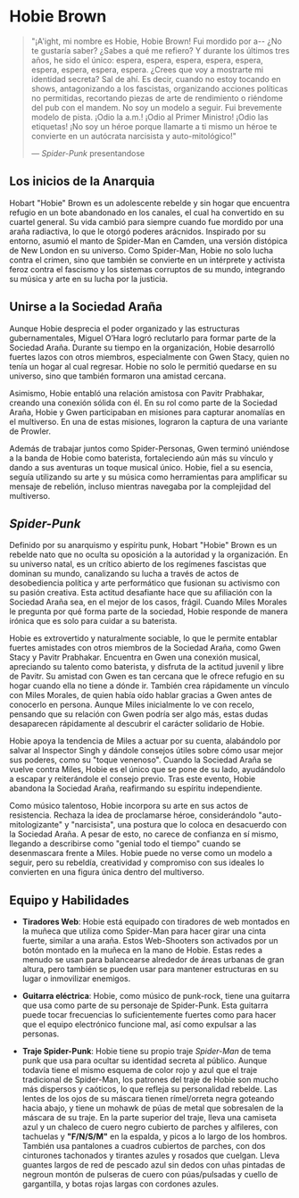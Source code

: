 # Hobie Brown
 
> "¡A'ight, mi nombre es Hobie, Hobie Brown! Fui mordido por a-- ¿No te gustaría saber? ¿Sabes a qué me refiero? Y durante los últimos tres años, he sido el único: espera, espera, espera, espera, espera, espera, espera, espera, espera. ¿Crees que voy a mostrarte mi identidad secreta? Sal de ahí. Es decir, cuando no estoy tocando en shows, antagonizando a los fascistas, organizando acciones políticas no permitidas, recortando piezas de arte de rendimiento o riéndome del pub con el mandem. No soy un modelo a seguir. Fui brevemente modelo de pista. ¡Odio la a.m.! ¡Odio al Primer Ministro! ¡Odio las etiquetas! ¡No soy un héroe porque llamarte a ti mismo un héroe te convierte en un autócrata narcisista y auto-mitológico!"
>
> ― *Spider-Punk* presentandose

## Los inicios de la Anarquia

Hobart "Hobie" Brown es un adolescente rebelde y sin hogar que encuentra refugio en un bote abandonado en los canales, el cual ha convertido en su cuartel general. Su vida cambió para siempre cuando fue mordido por una araña radiactiva, lo que le otorgó poderes arácnidos. Inspirado por su entorno, asumió el manto de Spider-Man en Camden, una versión distópica de New London en su universo. Como Spider-Man, Hobie no solo lucha contra el crimen, sino que también se convierte en un intérprete y activista feroz contra el fascismo y los sistemas corruptos de su mundo, integrando su música y arte en su lucha por la justicia.  

## Unirse a la Sociedad Araña

Aunque Hobie desprecia el poder organizado y las estructuras gubernamentales, Miguel O’Hara logró reclutarlo para formar parte de la Sociedad Araña. Durante su tiempo en la organización, Hobie desarrolló fuertes lazos con otros miembros, especialmente con Gwen Stacy, quien no tenía un hogar al cual regresar. Hobie no solo le permitió quedarse en su universo, sino que también formaron una amistad cercana.  

Asimismo, Hobie entabló una relación amistosa con Pavitr Prabhakar, creando una conexión sólida con él. En su rol como parte de la Sociedad Araña, Hobie y Gwen participaban en misiones para capturar anomalías en el multiverso. En una de estas misiones, lograron la captura de una variante de Prowler.  

Además de trabajar juntos como Spider-Personas, Gwen terminó uniéndose a la banda de Hobie como baterista, fortaleciendo aún más su vínculo y dando a sus aventuras un toque musical único. Hobie, fiel a su esencia, seguía utilizando su arte y su música como herramientas para amplificar su mensaje de rebelión, incluso mientras navegaba por la complejidad del multiverso.

## *Spider-Punk*

Definido por su anarquismo y espíritu punk, Hobart "Hobie" Brown es un rebelde nato que no oculta su oposición a la autoridad y la organización. En su universo natal, es un crítico abierto de los regímenes fascistas que dominan su mundo, canalizando su lucha a través de actos de desobediencia política y arte performático que fusionan su activismo con su pasión creativa. Esta actitud desafiante hace que su afiliación con la Sociedad Araña sea, en el mejor de los casos, frágil. Cuando Miles Morales le pregunta por qué forma parte de la sociedad, Hobie responde de manera irónica que es solo para cuidar a su baterista.  

Hobie es extrovertido y naturalmente sociable, lo que le permite entablar fuertes amistades con otros miembros de la Sociedad Araña, como Gwen Stacy y Pavitr Prabhakar. Encuentra en Gwen una conexión musical, apreciando su talento como baterista, y disfruta de la actitud juvenil y libre de Pavitr. Su amistad con Gwen es tan cercana que le ofrece refugio en su hogar cuando ella no tiene a dónde ir. También crea rápidamente un vínculo con Miles Morales, de quien había oído hablar gracias a Gwen antes de conocerlo en persona. Aunque Miles inicialmente lo ve con recelo, pensando que su relación con Gwen podría ser algo más, estas dudas desaparecen rápidamente al descubrir el carácter solidario de Hobie.  

Hobie apoya la tendencia de Miles a actuar por su cuenta, alabándolo por salvar al Inspector Singh y dándole consejos útiles sobre cómo usar mejor sus poderes, como su "toque venenoso". Cuando la Sociedad Araña se vuelve contra Miles, Hobie es el único que se pone de su lado, ayudándolo a escapar y reiterándole el consejo previo. Tras este evento, Hobie abandona la Sociedad Araña, reafirmando su espíritu independiente.  

Como músico talentoso, Hobie incorpora su arte en sus actos de resistencia. Rechaza la idea de proclamarse héroe, considerándolo "auto-mitologizante" y "narcisista", una postura que lo coloca en desacuerdo con la Sociedad Araña. A pesar de esto, no carece de confianza en sí mismo, llegando a describirse como "genial todo el tiempo" cuando se desenmascara frente a Miles. Hobie puede no verse como un modelo a seguir, pero su rebeldía, creatividad y compromiso con sus ideales lo convierten en una figura única dentro del multiverso.

## Equipo y Habilidades

 - **Tiradores Web**: Hobie está equipado con tiradores de web montados en la muñeca que utiliza como Spider-Man para hacer girar una cinta fuerte, similar a una araña. Estos Web-Shooters son activados por un botón montado en la muñeca en la mano de Hobie. Estas redes a menudo se usan para balancearse alrededor de áreas urbanas de gran altura, pero también se pueden usar para mantener estructuras en su lugar o inmovilizar enemigos.
 - **Guitarra eléctrica**: Hobie, como músico de punk-rock, tiene una guitarra que usa como parte de su personaje de Spider-Punk. Esta guitarra puede tocar frecuencias lo suficientemente fuertes como para hacer que el equipo electrónico funcione mal, así como expulsar a las personas.

  - **Traje Spider-Punk**: Hobie tiene su propio traje *Spider-Man* de tema punk que usa para ocultar su identidad secreta al público. Aunque todavía tiene el mismo esquema de color rojo y azul que el traje tradicional de Spider-Man, los patrones del traje de Hobie son mucho más dispersos y caóticos, lo que refleja su personalidad rebelde. Las lentes de los ojos de su máscara tienen rímel/orreta negra goteando hacia abajo, y tiene un mohawk de púas de metal que sobresalen de la máscara de su traje. En la parte superior del traje, lleva una camiseta azul y un chaleco de cuero negro cubierto de parches y alfileres, con tachuelas y **"F/N/S/M"** en la espalda, y picos a lo largo de los hombros. También usa pantalones a cuadros cubiertos de parches, con dos cinturones tachonados y tirantes azules y rosados que cuelgan. Lleva guantes largos de red de pescado azul sin dedos con uñas pintadas de negroun montón de pulseras de cuero con púas/pulsadas y cuello de gargantilla, y botas rojas largas con cordones azules.